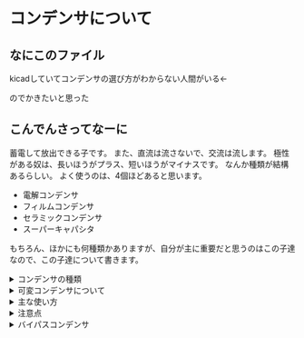 # コンデンサについて

## なにこのファイル
kicadしていてコンデンサの選び方がわからない人間がいる←

のでかきたいと思った

## こんでんさってなーに
蓄電して放出できる子です。
また、直流は流さないで、交流は流します。
極性がある奴は、長いほうがプラス、短いほうがマイナスです。
なんか種類が結構あるらしい。
よく使うのは、4個ほどあると思います。
- 電解コンデンサ
- フィルムコンデンサ
- セラミックコンデンサ
- スーパーキャパシタ

もちろん、ほかにも何種類かありますが、自分が主に重要だと思うのはこの子達なので、この子達について書きます。

<details> <summary>コンデンサの種類</summary>
  
### 電解コンデンサ
- 容量：47uF～10000uF
- 長所：耐圧、幅広い
- 短所：場所とる、死んでいる可能性がある

  ![](https://akizukidenshi.com/img/goods/C/P-08426.jpg)

なんかよく見る。
### フィルムコンデンサ
- 容量：0.047uF~1000uF
- 長所：極性ない、いろんな強さが合わさっている（温度やら耐圧やら）、容量多
- 短所：高価

  ![](https://akizukidenshi.com/img/goods/L/P-05332.jpg)

横に長い。壁。
### セラミックコンデンサ
- 容量：0.001uF~100uF
- 長所：高周波特性、極性ない
- 短所：電圧印可による容量変動が大きい、破損しててもなんか気づかない（自分だけ?）

  ![](https://akizukidenshi.com/img/goods/L/P-08150.jpg)

形が特徴的
### スーパーキャパシタ
- 容量：数F～
- 長所：容量がすごい。
- 短所：場所とる、特殊な耐性とかはない
  
  ![](https://akizukidenshi.com/img/goods/C/P-02686.jpg)

なんかつよそう（小並感）
  </summary></details>
  
<details><summary> 可変コンデンサについて</summary>
  可変コンデンサとは、加える電圧によって静電容量を変えることができるやつや、ドライバなどを用いて機械的に静電容量を変えることができるやつなどがあります。
  可変コンデンサにも多くの種類がありますが、自分はあまり使ってないです。
  
  よくわからないところがおおいので、自分も（暇があれば）勉強します。
  
  わかりやすそうなリンク貼っておきます。
  https://detail-infomation.com/variable-capacitor-type/
 </summary></details>
  
<details><summary>主な使い方</summary>
  自分が知っている限りでは、昇圧チョッパやオペアンプ回路など、多くの回路に使われている。
  
  回路図見たら、いる。
  </summary></details>
  
 <details><summary> 注意点</summary>
  
  極性があるやつは確認してから使用する。しないとこうなります→https://www.youtube.com/watch?v=G-65WLg4Gks
  
  定格電圧を確認する。また、逆電圧をかけない。→https://www.youtube.com/watch?v=25kgoA2gpT0
  
  寿命があるやつは死んでないかを確認する。（気づかないと非常に腹が立つため）
  
  大きさを考える。スーパーキャパシタ等の大きいものを使うときは設置する場所に気を付ける。
  
  </summary></details>
 
 <details><summary>バイパスコンデンサ</summary>
  
  やっるきが　でっない♪
  
  やっるきが　でっない♪
  
  やっるきが　でてこなーい♪
  
  ので、一旦端折ります。
  </summary></details>
